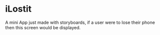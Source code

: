 # iLostit
A mini App just made with storyboards, if a user were to lose their phone then this screen would be displayed.
